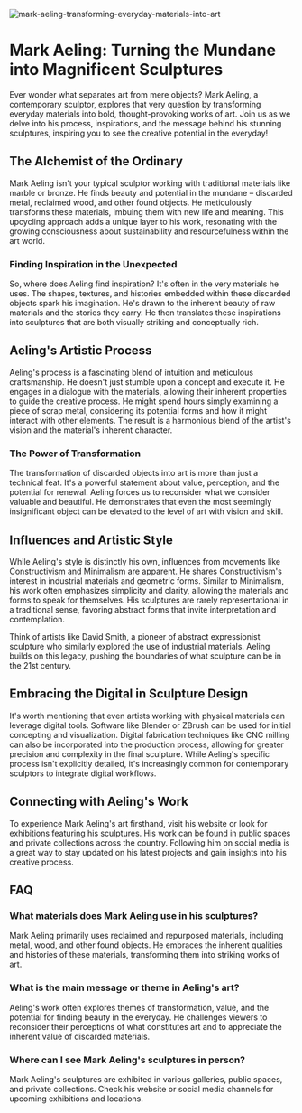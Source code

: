 ![mark-aeling-transforming-everyday-materials-into-art](https://images.pexels.com/photos/33348411/pexels-photo-33348411.png?auto=compress&cs=tinysrgb&fit=crop&h=627&w=1200)

# Mark Aeling: Turning the Mundane into Magnificent Sculptures

Ever wonder what separates art from mere objects? Mark Aeling, a contemporary sculptor, explores that very question by transforming everyday materials into bold, thought-provoking works of art. Join us as we delve into his process, inspirations, and the message behind his stunning sculptures, inspiring you to see the creative potential in the everyday!

## The Alchemist of the Ordinary

Mark Aeling isn't your typical sculptor working with traditional materials like marble or bronze. He finds beauty and potential in the mundane – discarded metal, reclaimed wood, and other found objects. He meticulously transforms these materials, imbuing them with new life and meaning. This upcycling approach adds a unique layer to his work, resonating with the growing consciousness about sustainability and resourcefulness within the art world.

### Finding Inspiration in the Unexpected

So, where does Aeling find inspiration? It's often in the very materials he uses. The shapes, textures, and histories embedded within these discarded objects spark his imagination. He's drawn to the inherent beauty of raw materials and the stories they carry. He then translates these inspirations into sculptures that are both visually striking and conceptually rich.

## Aeling's Artistic Process

Aeling's process is a fascinating blend of intuition and meticulous craftsmanship. He doesn't just stumble upon a concept and execute it. He engages in a dialogue with the materials, allowing their inherent properties to guide the creative process. He might spend hours simply examining a piece of scrap metal, considering its potential forms and how it might interact with other elements. The result is a harmonious blend of the artist's vision and the material's inherent character.

### The Power of Transformation

The transformation of discarded objects into art is more than just a technical feat. It's a powerful statement about value, perception, and the potential for renewal. Aeling forces us to reconsider what we consider valuable and beautiful. He demonstrates that even the most seemingly insignificant object can be elevated to the level of art with vision and skill.

## Influences and Artistic Style

While Aeling's style is distinctly his own, influences from movements like Constructivism and Minimalism are apparent. He shares Constructivism's interest in industrial materials and geometric forms. Similar to Minimalism, his work often emphasizes simplicity and clarity, allowing the materials and forms to speak for themselves. His sculptures are rarely representational in a traditional sense, favoring abstract forms that invite interpretation and contemplation.

Think of artists like David Smith, a pioneer of abstract expressionist sculpture who similarly explored the use of industrial materials. Aeling builds on this legacy, pushing the boundaries of what sculpture can be in the 21st century.

## Embracing the Digital in Sculpture Design

It's worth mentioning that even artists working with physical materials can leverage digital tools. Software like Blender or ZBrush can be used for initial concepting and visualization. Digital fabrication techniques like CNC milling can also be incorporated into the production process, allowing for greater precision and complexity in the final sculpture. While Aeling's specific process isn't explicitly detailed, it's increasingly common for contemporary sculptors to integrate digital workflows.

## Connecting with Aeling's Work

To experience Mark Aeling's art firsthand, visit his website or look for exhibitions featuring his sculptures. His work can be found in public spaces and private collections across the country. Following him on social media is a great way to stay updated on his latest projects and gain insights into his creative process.

## FAQ

### What materials does Mark Aeling use in his sculptures?

Mark Aeling primarily uses reclaimed and repurposed materials, including metal, wood, and other found objects. He embraces the inherent qualities and histories of these materials, transforming them into striking works of art.

### What is the main message or theme in Aeling's art?

Aeling's work often explores themes of transformation, value, and the potential for finding beauty in the everyday. He challenges viewers to reconsider their perceptions of what constitutes art and to appreciate the inherent value of discarded materials.

### Where can I see Mark Aeling's sculptures in person?

Mark Aeling's sculptures are exhibited in various galleries, public spaces, and private collections. Check his website or social media channels for upcoming exhibitions and locations.